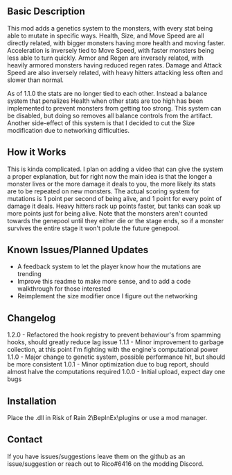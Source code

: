 ﻿Basic Description
------------
This mod adds a genetics system to the monsters, with every stat being able to mutate in specific ways.
Health, Size, and Move Speed are all directly related, with bigger monsters having more health and moving faster.
Acceleration is inversely tied to Move Speed, with faster monsters being less able to turn quickly.
Armor and Regen are inversely related, with heavily armored monsters having reduced regen rates.
Damage and Attack Speed are also inversely related, with heavy hitters attacking less often and slower than normal.

As of 1.1.0 the stats are no longer tied to each other. Instead a balance system that penalizes Health when other stats are too high has been implemented to prevent monsters from getting too strong.
This system can be disabled, but doing so removes all balance controls from the artifact.
Another side-effect of this system is that I decided to cut the Size modification due to networking difficulties.

How it Works
------------
This is kinda complicated. I plan on adding a video that can give the system a proper explanation, but for right now the main idea is that the longer a monster lives or the more damage it deals to you, the more likely its stats are to be repeated on new monsters.
The actual scoring system for mutations is 1 point per second of being alive, and 1 point for every point of damage it deals. Heavy hitters rack up points faster, but tanks can soak up more points just for being alive.
Note that the monsters aren't counted towards the genepool until they either die or the stage ends, so if a monster survives the entire stage it won't polute the future genepool.

Known Issues/Planned Updates
------------
- A feedback system to let the player know how the mutations are trending
- Improve this readme to make more sense, and to add a code walkthrough for those interested
- Reimplement the size modifier once I figure out the networking

Changelog
------------
1.2.0 - Refactored the hook registry to prevent behaviour's from spamming hooks, should greatly reduce lag issue
1.1.1 - Minor improvement to garbage collection, at this point I'm fighting with the engine's computational power
1.1.0 - Major change to genetic system, possible performance hit, but should be more consistent
1.0.1 - Minor optimization due to bug report, should almost halve the computations required
1.0.0 - Initial upload, expect day one bugs

Installation
------------
Place the .dll in Risk of Rain 2\BepInEx\plugins or use a mod manager.

Contact
------------
If you have issues/suggestions leave them on the github as an issue/suggestion or reach out to Rico#6416 on the modding Discord.
